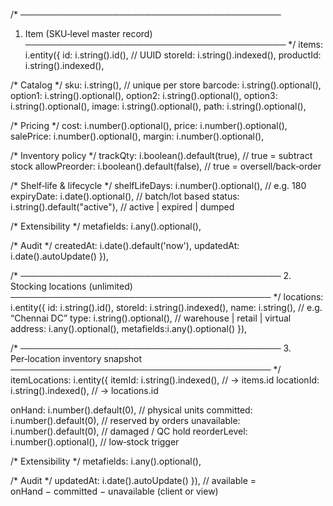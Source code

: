 /* ──────────────────────────────────────────
   1.  Item (SKU‑level master record)
   ────────────────────────────────────────── */
items: i.entity({
  id:             i.string().id(),              // UUID
  storeId:        i.string().indexed(),
  productId:      i.string().indexed(),

  /* Catalog */
  sku:            i.string(),                   // unique per store
  barcode:        i.string().optional(),
  option1:        i.string().optional(),
  option2:        i.string().optional(),
  option3:        i.string().optional(),
  image:          i.string().optional(),
  path:           i.string().optional(),

  /* Pricing */
  cost:           i.number().optional(),
  price:          i.number().optional(),
  salePrice:      i.number().optional(),
  margin:         i.number().optional(),

  /* Inventory policy */
  trackQty:       i.boolean().default(true),    // true = subtract stock
  allowPreorder:  i.boolean().default(false),   // true = oversell/back‑order

  /* Shelf‑life & lifecycle */
  shelfLifeDays:  i.number().optional(),        // e.g. 180
  expiryDate:     i.date().optional(),          // batch/lot based
  status:         i.string().default("active"), // active | expired | dumped

  /* Extensibility */
  metafields:     i.any().optional(),

  /* Audit */
  createdAt:      i.date().default('now'),
  updatedAt:      i.date().autoUpdate()
}),


/* ──────────────────────────────────────────
   2.  Stocking locations (unlimited)
   ────────────────────────────────────────── */
locations: i.entity({
  id:        i.string().id(),
  storeId:   i.string().indexed(),
  name:      i.string(),                        // e.g. “Chennai DC”
  type:      i.string().optional(),             // warehouse | retail | virtual
  address:   i.any().optional(),
  metafields:i.any().optional()
}),


/* ──────────────────────────────────────────
   3.  Per‑location inventory snapshot
   ────────────────────────────────────────── */
itemLocations: i.entity({
  itemId:       i.string().indexed(),           // → items.id
  locationId:   i.string().indexed(),           // → locations.id

  onHand:       i.number().default(0),          // physical units
  committed:    i.number().default(0),          // reserved by orders
  unavailable:  i.number().default(0),          // damaged / QC hold
  reorderLevel: i.number().optional(),          // low‑stock trigger

  /* Extensibility */
  metafields:   i.any().optional(),

  /* Audit */
  updatedAt:    i.date().autoUpdate()
}),
// available = onHand − committed − unavailable (client or view)
